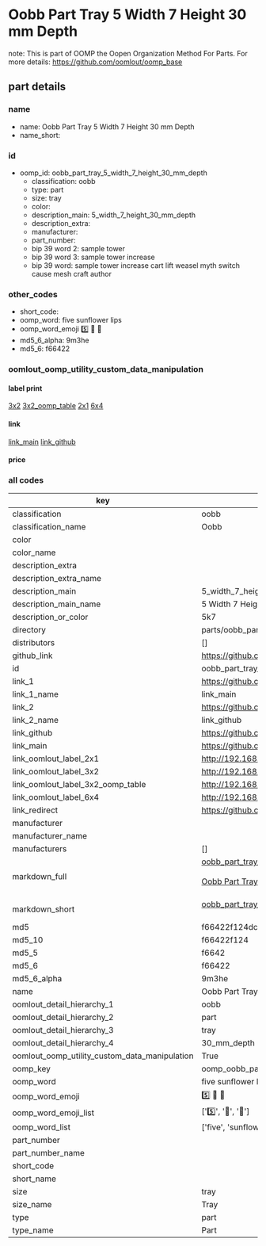 # Oobb Part Tray 5 Width 7 Height 30 mm Depth  

note: This is part of OOMP the Oopen Organization Method For Parts. For more details: https://github.com/oomlout/oomp_base

##  part details
  







### name
* name: Oobb Part Tray 5 Width 7 Height 30 mm Depth
* name_short: 
### id
* oomp_id: oobb_part_tray_5_width_7_height_30_mm_depth
  * classification: oobb
  * type: part
  * size: tray
  * color: 
  * description_main: 5_width_7_height_30_mm_depth
  * description_extra: 
  * manufacturer: 
  * part_number: 
  * bip 39 word 2: sample tower
  * bip 39 word 3: sample tower increase
  * bip 39 word: sample tower increase cart lift weasel myth switch cause mesh craft author

### other_codes
* short_code: 
* oomp_word: five sunflower lips
* oomp_word_emoji :five: :sunflower: :lips:
* md5_6_alpha: 9m3he
* md5_6: f66422






### oomlout_oomp_utility_custom_data_manipulation
#### label print
[3x2](http://192.168.1.245:1112/?label=oomp%209m3he)
[3x2_oomp_table](http://192.168.1.108:1112/?label=oomp%209m3he)
[2x1](http://192.168.1.242:1112/?label=oomp%209m3he)
[6x4](http://192.168.1.55:1112/?label=oomp%209m3he)    

#### link

[link_main](https://github.com/oomlout/oomlout_oomp_version_1_messy/tree/main/parts/oobb_part_tray_5_width_7_height_30_mm_depth) [link_github](https://github.com/oomlout/oomlout_oomp_version_1_messy/tree/main/parts/oobb_part_tray_5_width_7_height_30_mm_depth)                             

#### price







### all codes 
| key | value |  
| --- | --- |  
| classification | oobb |  
| classification_name | Oobb |  
| color |  |  
| color_name |  |  
| description_extra |  |  
| description_extra_name |  |  
| description_main | 5_width_7_height_30_mm_depth |  
| description_main_name | 5 Width 7 Height 30 mm Depth |  
| description_or_color | 5k7 |  
| directory | parts/oobb_part_tray_5_width_7_height_30_mm_depth |  
| distributors | [] |  
| github_link | https://github.com/oomlout/oomlout_oomp_part_src/tree/main/parts/oobb_part_tray_5_width_7_height_30_mm_depth |  
| id | oobb_part_tray_5_width_7_height_30_mm_depth |  
| link_1 | https://github.com/oomlout/oomlout_oomp_version_1_messy/tree/main/parts/oobb_part_tray_5_width_7_height_30_mm_depth |  
| link_1_name | link_main |  
| link_2 | https://github.com/oomlout/oomlout_oomp_version_1_messy/tree/main/parts/oobb_part_tray_5_width_7_height_30_mm_depth |  
| link_2_name | link_github |  
| link_github | https://github.com/oomlout/oomlout_oomp_version_1_messy/tree/main/parts/oobb_part_tray_5_width_7_height_30_mm_depth |  
| link_main | https://github.com/oomlout/oomlout_oomp_version_1_messy/tree/main/parts/oobb_part_tray_5_width_7_height_30_mm_depth |  
| link_oomlout_label_2x1 | http://192.168.1.242:1112/?label=oomp%209m3he |  
| link_oomlout_label_3x2 | http://192.168.1.245:1112/?label=oomp%209m3he |  
| link_oomlout_label_3x2_oomp_table | http://192.168.1.108:1112/?label=oomp%209m3he |  
| link_oomlout_label_6x4 | http://192.168.1.55:1112/?label=oomp%209m3he |  
| link_redirect | https://github.com/oomlout/oomlout_oomp_version_1_messy/tree/main/parts/oobb_part_tray_5_width_7_height_30_mm_depth |  
| manufacturer |  |  
| manufacturer_name |  |  
| manufacturers | [] |  
| markdown_full | [oobb_part_tray_5_width_7_height_30_mm_depth](none)<br>[](none)<br>[Oobb Part Tray 5 Width 7 Height 30 Mm Depth](none)<br><br> |  
| markdown_short | [oobb_part_tray_5_width_7_height_30_mm_depth](none)<br><br> |  
| md5 | f66422f124dc3253e240b230e5798df8 |  
| md5_10 | f66422f124 |  
| md5_5 | f6642 |  
| md5_6 | f66422 |  
| md5_6_alpha | 9m3he |  
| name | Oobb Part Tray 5 Width 7 Height 30 mm Depth |  
| oomlout_detail_hierarchy_1 | oobb |  
| oomlout_detail_hierarchy_2 | part |  
| oomlout_detail_hierarchy_3 | tray |  
| oomlout_detail_hierarchy_4 | 30_mm_depth |  
| oomlout_oomp_utility_custom_data_manipulation | True |  
| oomp_key | oomp_oobb_part_tray_5_width_7_height_30_mm_depth |  
| oomp_word | five sunflower lips |  
| oomp_word_emoji | :five: :sunflower: :lips: |  
| oomp_word_emoji_list | [':five:', ':sunflower:', ':lips:'] |  
| oomp_word_list | ['five', 'sunflower', 'lips'] |  
| part_number |  |  
| part_number_name |  |  
| short_code |  |  
| short_name |  |  
| size | tray |  
| size_name | Tray |  
| type | part |  
| type_name | Part |  

